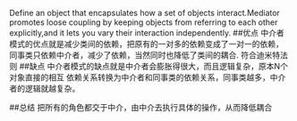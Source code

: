 Define an object that encapsulates how a set of objects
interact.Mediator promotes loose coupling by keeping objects from referring to each other
explicitly,and it lets you vary their interaction independently.
##优点
中介者模式的优点就是减少类间的依赖，把原有的一对多的依赖变成了一对一的依赖，
同事类只依赖中介者，减少了依赖，当然同时也降低了类间的耦合.
符合迪米特法则
##缺点
中介者模式的缺点就是中介者会膨胀得很大，而且逻辑复杂，原本N个对象直接的相互
依赖关系转换为中介者和同事类的依赖关系，同事类越多，中介者的逻辑就越复杂。

##总结
把所有的角色都交于中介，由中介去执行具体的操作，从而降低耦合